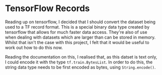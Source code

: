 # TensorFlow Records

Reading up on tensorflow, I decided that I should convert the dataset 
being used to a TF record format. This is a special binary data type 
created by tensorflow that allows for much faster data access. They're 
also of use when dealing with datasets which are larger than can be stored
in memory. Whilst that isn't the case with this project, I felt that
it would be useful to work out how to do this now.

Reading the documentation on this, I realised that, as this datset is text
only, I could encode it with the type `tf.train.BytesList`. In order to do
this, the string data type needs to be first encoded as bytes, using `String.encode()`.

